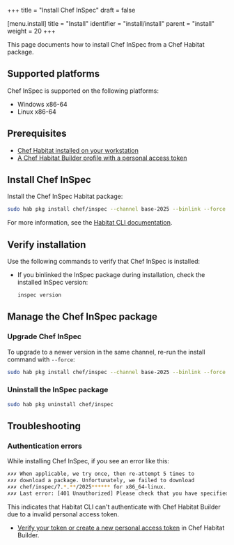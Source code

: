 +++
title = "Install Chef InSpec"
draft = false

[menu.install]
    title = "Install"
    identifier = "install/install"
    parent = "install"
    weight = 20
+++

<!-- cSpell:ignore binlink, binlinks, binlinked -->

This page documents how to install Chef InSpec from a Chef Habitat package.

## Supported platforms

Chef InSpec is supported on the following platforms:

- Windows x86-64
- Linux x86-64

## Prerequisites

- [Chef Habitat installed on your workstation](https://docs.chef.io/habitat/install_habitat/)
- [A Chef Habitat Builder profile with a personal access token](https://docs.chef.io/habitat/builder_profile/)

## Install Chef InSpec

Install the Chef InSpec Habitat package:

```sh
sudo hab pkg install chef/inspec --channel base-2025 --binlink --force --auth <HAB_BUILDER_TOKEN>
```

For more information, see the [Habitat CLI documentation](https://docs.chef.io/habitat/habitat_cli/#hab-pkg-install).

## Verify installation

Use the following commands to verify that Chef InSpec is installed:

- If you binlinked the InSpec package during installation, check the installed InSpec version:

  ```sh
  inspec version
  ```

## Manage the Chef InSpec package

### Upgrade Chef InSpec

To upgrade to a newer version in the same channel, re-run the install command with `--force`:

```sh
sudo hab pkg install chef/inspec --channel base-2025 --binlink --force
```

### Uninstall the InSpec package

```sh
sudo hab pkg uninstall chef/inspec
```

## Troubleshooting

### Authentication errors

While installing Chef InSpec, if you see an error like this:

```sh
✗✗✗ When applicable, we try once, then re-attempt 5 times to
✗✗✗ download a package. Unfortunately, we failed to download
✗✗✗ chef/inspec/7.*.**/2025****** for x86_64-linux.
✗✗✗ Last error: [401 Unauthorized] Please check that you have specified a valid Personal Access Token.
```

This indicates that Habitat CLI can't authenticate with Chef Habitat Builder due to a invalid personal access token.

- [Verify your token or create a new personal access token](https://docs.chef.io/habitat/builder_profile/#create-a-personal-access-token) in Chef Habitat Builder.